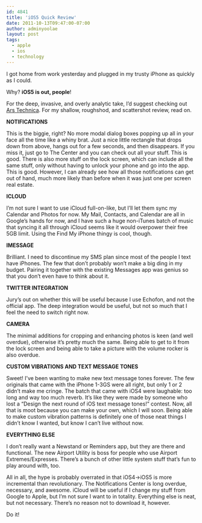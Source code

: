 ```yaml
---
id: 4841
title: 'iOS5 Quick Review'
date: 2011-10-13T09:47:00-07:00
author: adminyoolae
layout: post
tags:
  - apple
  - ios
  - technology
---
```

I got home from work yesterday and plugged in my trusty iPhone as quickly as I could.

Why? **iOS5 is out, people**!

For the deep, invasive, and overly analytic take, I&#8217;d suggest checking out [Ars Technica](http://arstechnica.com/apple/reviews/2011/10/ios-5-reviewed-notifications-imessages-and-icloud-oh-my.ars). For my shallow, roughshod, and scattershot review, read on.

**NOTIFICATIONS**

This is the biggie, right? No more modal dialog boxes popping up all in your face all the time like a whiny brat. Just a nice little rectangle that drops down from above, hangs out for a few seconds, and then disappears. If you miss it, just go to The Center and you can check out all your stuff. This is good. There is also more stuff on the lock screen, which can include all the same stuff, only without having to unlock your phone and go into the app. This is good. However, I can already see how all those notifications can get out of hand, much more likely than before when it was just one per screen real estate.

**ICLOUD**

I&#8217;m not sure I want to use iCloud full-on-like, but I&#8217;ll let them sync my Calendar and Photos for now. My Mail, Contacts, and Calendar are all in Google&#8217;s hands for now, and I have such a huge non-iTunes batch of music that syncing it all through iCloud seems like it would overpower their free 5GB limit. Using the Find My iPhone thingy is cool, though.

**IMESSAGE**

Brilliant. I need to discontinue my SMS plan since most of the people I text have iPhones. The few that don&#8217;t probably won&#8217;t make a big ding in my budget. Pairing it together with the existing Messages app was genius so that you don&#8217;t even have to think about it.

**TWITTER INTEGRATION**

Jury&#8217;s out on whether this will be useful because I use Echofon, and not the official app. The deep integration would be useful, but not so much that I feel the need to switch right now.

**CAMERA**

The minimal additions for cropping and enhancing photos is keen (and well overdue), otherwise it&#8217;s pretty much the same. Being able to get to it from the lock screen and being able to take a picture with the volume rocker is also overdue.

**CUSTOM VIBRATIONS AND TEXT MESSAGE TONES**

Sweet! I&#8217;ve been wanting to make new text message tones forever. The few originals that came with the iPhone 1-3GS were all right, but only 1 or 2 didn&#8217;t make me cringe. The batch that came with iOS4 were laughable: too long and way too much reverb. It&#8217;s like they were made by someone who lost a &#8220;Design the next round of iOS text message tones!&#8221; contest. Now, all that is moot because you can make your own, which I will soon. Being able to make custom vibration patterns is definitely one of those neat things I didn&#8217;t know I wanted, but know I can&#8217;t live without now.

**EVERYTHING ELSE**

I don&#8217;t really want a Newstand or Reminders app, but they are there and functional. The new Airport Utility is boss for people who use Airport Extremes/Expresses. There&#8217;s a bunch of other little system stuff that&#8217;s fun to play around with, too.

All in all, the hype is probably overrated in that iOS4->iOS5 is more incremental than revolutionary. The Notifications Center is long overdue, necessary, and awesome. iCloud will be useful if I change my stuff from Google to Apple, but I&#8217;m not sure I want to in totality. Everything else is neat, but not necessary. There&#8217;s no reason not to download it, however.

Do it!
